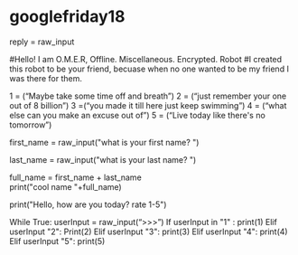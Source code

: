 # googlefriday18
reply = raw_input

#Hello! I am O.M.E.R, Offline. Miscellaneous. Encrypted. Robot
#I created this robot to be your friend, becuase when no one wanted to be my friend I was there for them.


1 = (“Maybe take some time off and breath”)
2 = (“just remember your one out of 8 billion”)
3 =(“you made it till here just keep swimming”)
4 = (“what else can you make an excuse out of”)
5 = (“Live today like there's no tomorrow”)

first_name = raw_input("what is your first name? ")

last_name = raw_input("what is your last name? ")

full_name = first_name + last_name  
print("cool name "+full_name) 


print("Hello, how are you today? rate 1-5")

While True:
	userInput = raw_input(“>>>”)
	If userInput in "1" :
		print(1)
	Elif userInput "2":
		Print(2)
	Elif userInput "3":
		print(3)
	Elif userInput "4":
		print(4)
	Elif userInput "5":
		print(5)
